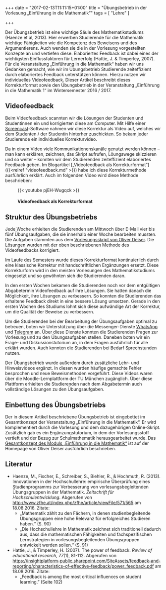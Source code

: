 +++
date = "2017-02-13T11:11:15+01:00"
title = "Übungsbetrieb in der Vorlesung „Einführung in die Mathematik”"
tags = [
"Lehre"
]

+++

Der Übungsbetrieb ist eine wichtige Säule des Mathematikstudiums (Haenze et al, 2013). Hier erwerben Studierende für die Mathematik wichtige Fähigkeiten wie die Kompetenz des Beweisens und des Argumentierens. Auch wenden sie die in der Vorlesung vorgestellten Konzepte an und vertiefen diese. Elaboriertes Feedback ist dabei eines der wichtigsten Einflussfaktoren für Lernerfolg (Hattie, J. & Timperley, 2007). Für die Veranstaltung „Einführung in die Mathematik“ haben wir uns Gedanken gemacht, wie wir im Übungsbetrieb Studierende zeiteffizient durch elaboriertes Feedback unterstützen können. Hierzu nutzen wir individuelles Videofeedback. Dieser Artikel beschreibt dieses Korrekturformat sowie den Übungsbetrieb in der Veranstaltung „Einführung in die Mathematik 1“ im Wintersemester 2016 / 2017.

## Videofeedback

Beim Videofeedback scannten wir die Lösungen der Studenten und Studentinnen ein und korrigierten diese am Computer. Mit Hilfe einer [Screencast](https://de.wikipedia.org/wiki/Screencast)-Software nahmen wir diese Korrektur als Video auf, welches wir dem Studenten / der Studentin hinterher zuschickten. So bekam jeder Studierende ein individuelles Korrekturvideo.

Da in einem Video viele Kommunikationenskanäle genutzt werden können – man kann erklären, zeichnen, das Skript aufrufen, Löungswege skizzieren und so weiter –  konnten wir dem Studierenden zeiteffizient elaboriertes Feedback geben. Im Blogartikel [„Videofeedback als Korrekturformat“]({{<relref "videofeedback.md" >}}) habe ich diese Korrekturmethode ausführlich erklärt. Auch im folgenden Video wird diese Methode beschrieben:

<figure>
{{< youtube pjEH-Wugqck >}}
<figcaption><h4>Videofeedback als Korrekturformat</h4></figcaption>
</figure>

## Struktur des Übungsbetriebs

Jede Woche erhielten die Studierenden am Mittwoch über E-Mail vier bis fünf Übungsaufgaben, die sie innerhalb einer Woche bearbeiten mussten. Die Aufgaben stammten aus dem [Vorlesungsskript von Oliver Deiser](http://www.aleph1.info/?call=Puc&permalink=em1). Die Lösungen wurden mit der oben beschriebenen Methode des Videofeedbacks korrigiert.

Im Laufe des Semesters wurde dieses Korrekturformat kontinuierlich durch eine klassische Korrektur mit handschriftlichen Ergänzungen ersetzt. Diese Korrekturform wird in den meisten Vorlesungen des Mathematikstudiums eingesetzt und so gewöhnten sich die Studierenden daran.

In den ersten Wochen bekamen die Studierenden noch vor dem entgültigen Abgabetermin Videofeedback auf ihre Lösungen. Sie hatten danach die Möglichkeit, ihre Lösungen zu verbessern. So konnten die Studierenden das erhaltene Feedback direkt in eine bessere Lösung umsetzen. Gerade in den ersten Wochen des Studiums lohnt sich diese aufwändige Art der Korrektur, um die Qualität der Beweise zu verbessern.

Um die Studierenden bei der Bearbeitung der Übungsaufgaben optimal zu betreuen, boten wir Unterstützung über die Messenger-Dienste [WhatsApp](https://de.wikipedia.org/wiki/WhatsApp) und [Telegram](https://de.wikipedia.org/wiki/Telegram_Messenger) an. Über diese Dienste konnten die Studierenden Fragen zur Vorlesung und zu den Übungsaufgaben stellen. Daneben boten wir ein Frage- und Diskussionstutorium an, in dem Fragen ausführlich für alle erklärt wurden. Auch konnten die Studierenden bei Bedarf Sprechstunden nutzen.

Der Übungsbetrieb wurde außerdem durch zusätzliche Lehr- und Hinweisvideos ergänzt. In diesen wurden häufige gemachte Fehler besprochen und neue Beweismethoden vorgeführt. Diese Videos waren über die Moodle-Lernplattform der TU München zugänglich. Über diese Plattform erhielten die Studierenden nach dem Abgabetermin auch vollständige Lösungen zu den Übungsaufgaben.

## Einbettung des Übungsbetriebs

Der in diesem Artikel beschriebene Übungsbetrieb ist eingebettet im Gesamtkonzept der Veranstaltung „Einführung in die Mathematik“. Er wird komplementiert durch die Vorlesung und dem dazugehörigen Online-Skript. Zusätzlich gab es ein Ergänzungstutorium, in dem der Vorlesungsstoff vertieft und der Bezug zur Schulmathematik herausgearbeitet wurde. Das [Gesamtkonzept des Moduls „Einführung in die Mathematik“](http://www.aleph1.info/?call=Puc&permalink=cur) ist auf der Homepage von Oliver Deiser ausführlich beschrieben.

## Literatur

* Haenze, M., Fischer, E., Schreiber, S., Biehler, R., & Hochmuth, R. (2013). Innovationen in der Hochschullehre: empirische Überprüfung eines Studienprogramms zur Verbesserung von vorlesungsbegleitenden Übungsgruppen in der Mathematik. *Zeitschrift für Hochschulentwicklung*. Abgerufen von http://www.zfhe.at/index.php/zfhe/article/viewFile/571/565 am 18.08.2016. Zitate:
    * „Mathematik zählt zu den Fächern, in denen studienbegleitende Übungsgruppen eine hohe Relevanz für erfolgreiches Studieren haben.“ (S. 90)
    * „Die Hochschullehre in Mathematik zeichnet sich traditionell dadurch aus, dass die mathematischen Fähigkeiten und fachspezifischen Lernstrategien in vorlesungsbegleitenden Übungsgruppen entwickelt werden sollen.“ (S. 91)
* Hattie, J., & Timperley, H. (2007). The power of feedback. *Review of educational research, 77*(1), 81-112. Abgerufen von https://insightplatform-public.sharepoint.com/SiteAssets/feedback-and-reporting/characteristics-of-effective-feedback/power_feedback.pdf am 18.08.2016. Zitate:
    * „Feedback is among the most critical influences on student learning.” (Seite 102)
